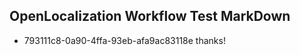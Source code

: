 ## OpenLocalization Workflow Test MarkDown
* 793111c8-0a90-4ffa-93eb-afa9ac83118e thanks!

<!--HONumber=Jul16_HO4-->


